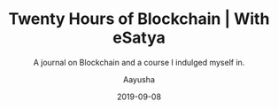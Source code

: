 ---
layout: post
title: "Twenty Hours of Blockchain | With eSatya "
subtitle:   "A journal on Blockchain and a course I indulged myself in."
date:       2019-09-08
author:     "Aayusha"
image: assets/images/blockchain.jpg
catalog: true
tags:
    - Technology
    - Journal
    - SelfThoughts
    - Blockchain
    - eSatya
    - Power Workshop
    - Self Improvement    
    - Extrovert
    - Thisweek
    
categories: [ Tech, Blockchain, Power Workshop, eSatya ]   
---